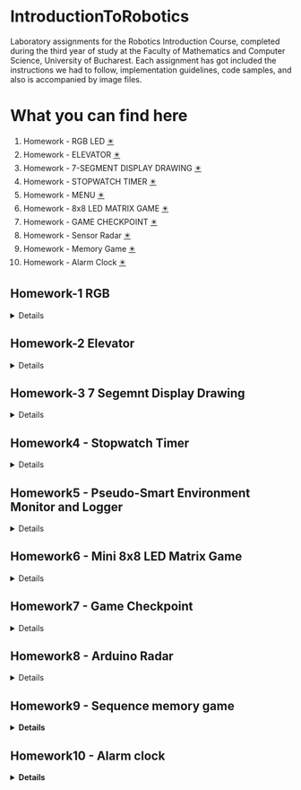 # IntroductionToRobotics

Laboratory assignments for the Robotics Introduction Course, completed during the third year of study at the Faculty of Mathematics and Computer Science, University of Bucharest. Each assignment has got included the instructions we had to follow, implementation guidelines, code samples, and also is accompanied by image files.

# What you can find here
1. Homework - RGB LED [✴️](#hmwk1) 
2. Homework - ELEVATOR [✴️](#hmwk2) 
3. Homework - 7-SEGMENT DISPLAY DRAWING [✴️](#hmwk3) 
4. Homework - STOPWATCH TIMER [✴️](#hmwk4)
5. Homework - MENU [✴️](#hmwk5)
6. Homework - 8x8 LED MATRIX GAME [✴️](#hmwk6)
7. Homework - GAME CHECKPOINT [✴️](#hmwk7)
8. Homework - Sensor Radar [✴️](#hmwk8)
9. Homework - Memory Game [✴️](#hmwk9)
10. Homework - Alarm Clock [✴️](#hmwk10)

<a name="hmwk1"></a>
## Homework-1 RGB

<details>
<p><b>Assignment details 🗞️</b></p> 
This assignment focuses on controlling each channel (Red, Green, and Blue) of  an  RGB  LED  using  individual  potentiometers.   By  the  end  of  this  task, we  will  gain  experience  in  interfacing  potentiometers  with  the  Arduino  and controlling RGB LEDs based on the analog readings. <br>
The main components we will use specifically for this task are an RGB led, 3 potentiometers, resistors and as many wires as needed. <br>

<b>Components:</b>
1. RGB LED 💡
2. 3 potentiometers 🟣
3. 3 220Ω resistors
4. wires as needed

<p><b>Electrical scheme</b></p>

<img src="https://github.com/nicoletaiova25/IntroductionToRobotics/assets/148574222/ce070ffa-b757-4207-b943-45da46103d37.png" width="400" height="500">

<br>
<p><b>Setup of the assignment 📷 </b></p>

<img src="https://github.com/nicoletaiova25/IntroductionToRobotics/assets/148574222/9b02530c-3707-450b-912f-c404d49e19cd.jpg" width="400" height="500">

<br>

 ### 🎞️ A video showcasting functionality of assignment: [Video](https://youtu.be/9celDTJKHCI)

 
 
 ### 💻 The code: [You can find it here](https://github.com/nicoletaiova25/IntroductionToRobotics/blob/main/Homework/Homework1-RGB.ino)
 
</details>

<a name="hmwk2"></a>
## Homework-2 Elevator
<details>
<p><b>Assignment details 🗞️</b></p> 
This assignment focuses on simulating a 3-floor elevator control system using LEDs, buttons, and a buzzer. <br>
Components 🧰:<br> 💡 4 LEDs, 3 for the floors and 1 for the operational state of the elevator <br>
               🔳 3 buttons, to call the elevator to the desired floor <br>
               🔉 1 buzzer, to let the individual know when the elevator has arrived, the doors are opening and closing <br>
               🪛 as many wires and resistors as needed <br>
<br>
 <b>Tehnical Task</b>
 <details>Design a control system that simulates a 3-floor elevator using the Arduino platform. Here are the specific requirements:<br>
     • LED Indicators: Each of the 3 LEDs should represent one of the 3 floors. The LED corresponding to the current floor should light up.
Additionally, another LED should represent the elevator’s operational state. It should blink when the elevator is moving and remain static when stationary. <br>
     • Buttons: Implement 3 buttons that represent the call buttons from the3 floors. When pressed, the elevator should simulate movement towardsthe floor after a short interval (2-3 seconds). <br>
     • Buzzer: The buzzer should sound briefly during the following scenarios: <br>
                    – Elevator arriving at the desired floor (something resembling a ”cling”). <br>
                    – Elevator doors closing and movement (pro tip: split them into 2 different sounds) <br>
     • State Change & Timers: If the elevator is already at the desired floor, pressing the button for that floor should have no effect. Otherwise, after a button press, the elevator should ”wait for the doors to close” and then ”move” to the corresponding floor. If the elevator is in movement, it should either do nothing or it should stack its decision (get to the first programmed floor, open the doors, wait, close them and then go to the next desired floor). <br>
    • Debounce: Remember to implement debounce for the buttons to avoid unintentional repeated button presses.</details>
<br>
<p><b>Setup of the assignment 📷 </b></p>

<img src="https://github.com/nicoletaiova25/IntroductionToRobotics/assets/148574222/0e9abe97-24fb-41d3-8fbf-baefbb4b64d0.jpg" width="400" height="500">

<img src="https://github.com/nicoletaiova25/IntroductionToRobotics/assets/148574222/eb3093d3-a9a3-4971-b545-1cdf62830541.jpg" width="400" height="500">

<br>

 ### 🎞️ A video showcasting functionality of assignment: [Video](https://youtube.com/shorts/g3ytp2m51iY?feature=share)

 <br>
 
 ### 💻 The code: [You can find it here](https://github.com/nicoletaiova25/IntroductionToRobotics/blob/main/Homework/homework2_elevator.ino)
 
</details>

<a name="hmwk3"></a>
## Homework-3 7 Segemnt Display Drawing

<details>
<p><b>Assignment details 🗞️</b></p> 
 <br>
This assingment requires using the joystick to control the position ofthe segment and ”drawing” on the display. The movement between segments should be natural, meaning they should jump from the current position only to neighbors, but without passing through ”walls”.
<b>Requirements</b><br>
The initial position should be on the DP. The current position always blinks (irrespective of the fact that the segment is on or off). Use the joystick to move from one position to neighbors (see table for corresponding movement). Short pressing the button toggles the segment state from ON to OFF or from OFF to ON. Long pressing the button resets the entire display by turning all the segments OFF and moving the current position to the decimal point.

 ![image](https://github.com/nicoletaiova25/IntroductionToRobotics/assets/148574222/d6dbb440-0643-4a47-8250-c6fb169df43b)



<br>
<p><b>Setup of the assignment 📷 </b></p>

<img src="https://github.com/nicoletaiova25/IntroductionToRobotics/assets/148574222/3e532aed-b1af-44e3-9ed3-c1b9fa0574dc.jpg" width="400" height="500">


<img src="https://github.com/nicoletaiova25/IntroductionToRobotics/assets/148574222/a34ed096-ab1a-4e5f-ac67-ffc2bad21598.jpg" width="400" height="500">


<br>

 ### 🎞️ A video showcasting functionality of assignment: [Video](https://youtube.com/shorts/xklG7r3SEkc?feature=share)

 <br>
 
 ### 💻 The code: [You can find it here](https://github.com/nicoletaiova25/IntroductionToRobotics/blob/main/Homework/homework3_7segmentDisplay.ino)
 
</details>

<a name="hmwk4"></a>
## Homework4 - Stopwatch Timer

<details>
<p><b>Assignment details 🗞️</b></p> 
<br>
Using the 4 digit 7 segment display and 3 buttons, this assigment requires implementing a stopwatch timer that counts in 10ths of a second and has a save lap functionality (similar to most basic stopwatch functions on most phones).<br>
Neccessary:  The starting value of the 4 digit 7 segment display shouldbe ”000.0”. The buttons should have the following functionalities:<br>
– Button 1: Start / pause.<br>
– Button 2: Reset (if in pause mode). Reset saved laps (if in lap viewing mode).<br>
– Button 3: Save lap (if in counting mode), cycle through last saved laps (up to 4 laps).<br><br>
<b>Rules of the workflow:</b><br>
1. Display shows ”000.0”. When pressing the Start button, the timer should start.<br>
2. During timer counter, each time you press the lap button, you should save that timer’s value in memory (not persistent, it is OK to be deleted upon reset), up to 4 laps (or more if you want); pressing the 5th time should override the 1st saved one. If you press the reset button while timer works, nothing happens. If you press the pause button, the timer stops. <br>
3. In Pause Mode, the lap flag button doesn’t work anymore. Pressing the reset button resets you to 000.0. <br>
4. After reset, you can now press the flag buttons to cycle through the lap times. Each time you press the flag button, it takes you to the next saved lap. Pressing it continuously should cycle you through it continuously. Pressing the reset button while in this state resets all your flags and takes the timer back to ”000.0”. <br><br>

<b>Components used</b> <br>
<li>
A 4-Digit 7-segment display 🖥️
3 buttons 🔲
Resistors and wires 🪛
A LED 💡
</li>
<br>
<br>
<p><b>Setup of the assignment 📷 </b></p>


<img src="https://github.com/nicoletaiova25/IntroductionToRobotics/assets/148574222/564de18a-074c-4d37-b686-74e0d2630dc4.jpg" width="400" height="500">

<br>

 ### 🎞️ A video showcasting functionality of assignment: [Video](https://youtu.be/IAuIUipVpyk?feature=shared)

 <br>
 
 ### 💻 The code: [You can find it here](https://github.com/nicoletaiova25/IntroductionToRobotics/blob/main/Homework/Homework4_4Digit7SegmentDisplay.ino)
 
</details>


<a name="hmwk5"></a>
## Homework5 - Pseudo-Smart Environment Monitor and Logger

<details>
<p><b>Assignment details 🗞️</b></p> 
<br>
Develop a ”Smart Environment Monitor and Logger” using Arduino. This system will utilize various sensors to gather environmental data, log this data into EEPROM, and provide both visual feedback via an RGB LED and user interaction through a Serial Menu.<br>
Neccessary:  Menu Structure   <br><br>
1. Sensor Settings
   1.1 Sensors Sampling Interval.
   1.2 Ultrasonic Alert Threshold. 
   1.3 LDR Alert Threshold. 
   1.4 Back // Return to main menu
2. Reset Logger Data
   2.1 Yes.
   2.2 No.
3. System Status
   3.1 Current Sensor Readings
   3.2 Current Sensor Settings
   3.3 Display Logged Data
   3.2 Back
4. RGB LED Control
   4.1 Manual Color Control
   4.2 LED: Toggle Automatic ON/OFF
   4.3 Back
 
<b>Components used</b> <br>
Ultrasonic Sensor (HC-SR04) <br>
LDR (Light-Dependent Resistor) aka Photocell aka Photoresistor aka Light Sensor <br>
Resistors and wires 🪛<br>
RGB LED💡<br>
<br>
<br>
<p><b>Setup of the assignment 📷 </b></p>

<img src="https://github.com/nicoletaiova25/IntroductionToRobotics/assets/148574222/f1bbf503-8ffb-4514-8281-b3e641b7a740.jpg" width="400" height="500">

<br>

 ### 🎞️ A video showcasting functionality of assignment: 🌠
[The video to see the LED](https://youtube.com/shorts/BZy-QLIXm08?feature=share)
[The video to see the Menu](https://youtu.be/dfeNue5wNA4)
I couldn't make it work with pausing the video in between so 2 videos it is 🌠

 <br>
 
 ### 💻 The code: [You can find it here](https://github.com/nicoletaiova25/IntroductionToRobotics/blob/main/Homework/Homework5_Menu.ino)
 
</details>

<a name="hmwk6"></a>
## Homework6 - Mini 8x8 LED Matrix Game

<details>
<p><b>Assignment details 🗞️</b></p> 
<br>
Develop a small game on the 8x8 matrix using Arduino. I chose to do a game Bomberman style, while following the requirements. Said requirements of the game must-have are: displaying three types of elements( a player that blinks slowly, a bomb that blinks faster than the player and walls that don't blink, but they are getting blown away. The walls are randomly generated on 50-75% of the matrix and the player is moving around with the help of the joystick and destroys the walls by planting bombs and detonating them.<br>
 
<b>Components used</b> <br>
Joystick 🕹️  <br>
8x8 LED Matrix  <br>
Resistors, capacitors and wires 🪛 <br>
LED💡 <br>
Buzzer 🔉

<br>
<b>Rules of the game: </b><br>
The matrix will firstly display a greeting image (HI!). To start the game user must press the joystick on time. The walls and the player will be displayed. Using the joystick, player can be moved around. To place the bomb, the joystick button needs to be pressed. To detonate the bomb the button is to be pressed again. Don't get startled by the sound, couldn't make it more bomb like, so it is what it is (also used a resistor of 10 ohms, the 110 one was suppressing the sound too much). 
After all the walls are destroyed user can see the score in the Serial Monitor, greetings image is again displayed and user can play again.
<br>
<p><b>Setup of the assignment 📷 </b></p>


<img src="https://github.com/nicoletaiova25/IntroductionToRobotics/assets/148574222/74fc714e-1d9c-413f-b2fc-f738a0b494ab.jpg" width="500" height="600">

<br>

 ### 🎞️ A video showcasting functionality of assignment: 🌠 [The video](https://youtu.be/A4NL7QThA4M) 🌠

 <br>
 
 ### 💻 The code: [You can find it here](https://github.com/nicoletaiova25/IntroductionToRobotics/blob/main/Homework/Homework7MatrixGame.ino)
 
</details>

<a name="hmwk7"></a>
## Homework7 - Game Checkpoint

<details>
 <p>Mind it is still a work in progress, good things take time 🌠 </p>
<p><b>Assignment details 🗞️</b></p> 
<br>

 1. Intro Message - When powered, a greeting message is shown on the LCD
 2. Menu - user can scroll using joystick through the options displayed and choose what they want<br>
    a. Start Game, the game is displayed on the matrix<br>
    b. Settings, with 3 options itself, set intensity to LCD, set intensity to matrix, return to menu<br>
    c. About - details, it displays the github of the creator (mine, obviously)<br>
 3. End Message -  it displays 'GAME OVER' and the score, goes back to menu
 4. During Gameplay - it displays the lives of the player and the time since the game began

<br>

<b>Components used</b> <br>
Joystick 🕹️  <br>
8x8 LED Matrix  <br>
Resistors, capacitors and wires 🪛 <br>
LED💡 <br>
Buzzer 🔉<br>
LCD display 📺

<br>

A bunch of things that might not be clear when first starting the game. When the setup is powered, there is a message displayed on the LCD for no more than 12 seconds. The most important thing it sasys it's that the user can scroll the menu using the joystick by moving it upwards or downwards. 
When the menu appears the first options that can be seen is a) Start game, that if chosen, start the game on the matrix. By scrolling you can see the other options, b)Settings and c)About. To choose an option of the MAIN MENU(read that again), the user needs to press the joystick once. <br>
☁️ Keep reading 🪗 <br>
If the first option is chosen, the game starts and the LCD display the current lives of the player and the timer of the game. For the second option, the settings, new options will be displayed. Again, the user can scroll through them using the up or down motion on the joystick. <br>
To chose an option the user has to swipe right with the joystick. The third option of this submenu allows the user to go back to the MAIN MENU. If user wants to set the intensity of the LCD, (and for the next assigment, maybe the intensity of the matrix), they swipe right on that option of the settings submenu. To set the intensity, they have to swipe the joystick left or right this time, and to swipe down to save the value to EEPROM and return to submenu (it was supposed to be up, down and right to leave as well, but wasn't working, sooo yeah). <br>
☁️ Keep going 🪗 <br>

The ABOUT option of the MAIN MENU is the nicest, it displays the GITHUB username of me. To return to MAIN MENU, swipe right. So easy! <br> <br>
<b>How to play!</b><br>
When user presses the Start Game option, the walls that needs to be distroyed are shown on the matrix. That one spot that goes blink is the player. With the joystick, the player can go UP, DOWN, LEFT, RIGHT, based on what spaces are around them. The player starts with a basic lifecount of 3. One press of the button places the bomb and the led lights up green. When player moves from where they placed the bomb user can see a new spot that goes blink-blink faster than the just blink of the player.<br> With another press of the button, the bomb is detonated and the walls that are on its direction get distroyed. If the player is in close proximity of the bomb, as in right next to it, or right on top of it, the player loses a life. When there are no more lives, the game is over! <br>
☁️ Just a bit more 🪗 <br>

The target of this game is to distroy all the walls. Be aware, the clock is ticking!<br>
After the game is terminated, the MAIN MENU is displayed. <br>
☁️ Last thing, I promise 🪗 <br>

I know rules are long and might be boring to read, but give it a try. If you don't, don't blame me when you won't know to handle the menu on the LCD! 🦝

<p><b>Setup of the assignment 📷 </b></p>
<img src="https://github.com/nicoletaiova25/IntroductionToRobotics/assets/148574222/f20ebd7f-653d-462d-adec-c74624af9f11).jpg" width="500" height="600">
<br>

 ### 🎞️ A video showcasting functionality of assignment: 🌠 [The video](https://youtu.be/rWYjC3Rg-bc?feature=shared) 🌠

### 🤡 Sometimes it connects to the universe 🪐 and receives messages 👽: [Blooper](https://youtube.com/shorts/nsyfeJaSUA4?feature=shared)

 ### 💻 The code: [You can find it here](https://github.com/nicoletaiova25/IntroductionToRobotics/blob/main/Homework/homeworkCheckpoint.ino)

</details>

<a name="hmwk8"></a>
## Homework8 - Arduino Radar

<details>
 <p><b>Assignment details 🌠 <b></p>
 This Arduino-based radar project incorporates an ultrasonic sensor and servo motor to create a dynamic scanning system. The sensor, mounted on the servo motor, sweeps a designated area within its range, providing a sweeping lateral motion covering a 180-degree span. The radar detects the absence or presence of objects within a range. When an object is in close proximity of the radar, an LED lights up and a buzzer makes a sound.  <br>
  I was inspired of the radars used on ships, like the ones shown in movies, when you see the enemy or a danger displayed by a red dot.

 <br>
 The ultrasonic sensor connects to the Arduino board with VCC to 5V, GND to GND PIN, TRIG to Pin 2, and ECHO to Pin 3. Meanwhile, the servo motor integrates with the system with the RED wire to 5V, BROWN wire to GND, and ORANGE wire to Pin 4. A pragmatic approach involves securing the ultrasonic sensor to the servo motor using a glue gun for a temporary yet effective solution
 <br>

<b>Components used</b> <br>
<li>
 Ultrasonic Sensor - HC-SR04 🧰
 SG90 Micro-servo motor 🛥️
 Buzzer 🔈
 LED 💡
 10Ω resistor for the buzzer 🧰
 Wires as needed
</li>

<p><b>Setup of the assignment 📷 </b></p>
<img src="https://github.com/nicoletaiova25/IntroductionToRobotics/assets/148574222/6b7d95fc-38d4-4a4d-8d48-22cdf98803f0).jpg" width="500" height="600">
<br>
<p>Pictures of Serial Monitor, the sensor Readings</p>
<div align="left">
<img src="https://github.com/nicoletaiova25/IntroductionToRobotics/assets/148574222/d1b31662-a7c9-470e-8888-5a4f27b2db9c).jpg" width="500" height="600">
<img src="https://github.com/nicoletaiova25/IntroductionToRobotics/assets/148574222/551b8ea8-1c30-4b17-bb6e-06fce2ab00bd).jpg" width="500" height="600">
</div>
<br>
 ### 🎞️ A video showcasting functionality of assignment: 🌠 [The video](https://youtube.com/shorts/lMAeM_8pv84?feature=share) 🌠
 <br>
 ### 💻 The code: [You can find it here](https://github.com/nicoletaiova25/IntroductionToRobotics/blob/main/Homework/SensorRadar)
</details>

<a name="hmwk9"></a>
## Homework9 - Sequence memory game

<details>
 <p><b>Assignment details 🌠 <b></p>
Introducing a sequence memory game reminiscent of Simon Says, this project incorporates key components to challenge and engage users. The setup includes four LEDs with resistors, four buttons, one buzzer.
I know you said RGB LED, but it was late at night and I didn't read throughly the assignment and I forgot to use it, sorry.
 <b> Pattern Generation:</b>
A random pattern is generated, illuminating specific LEDs in a sequence that players need to memorize.
<b>User Input: </b>
Players respond by reproducing the displayed pattern within a reasonable timeframe using the corresponding buttons.
 <br>

<b>Components used</b> <br>
<li>
 4 buttons 🔲
 Buzzer 🔈
 4 LEDs 💡
 4 220Ω resistors 🧰
 10Ω resistor for buzzer
 Wires as needed
</li>

<p><b>Setup of the assignment 📷 </b></p>
<img src="https://github.com/nicoletaiova25/IntroductionToRobotics/assets/148574222/25d11058-4999-485b-9bef-f58332caa198).jpg" width="500" height="600">
<br>
 ### 🎞️ A video showcasting functionality of assignment: 🌠 [The video](https://youtu.be/8gQ3iuOyGok) 🌠
 
 ### 💻 The code: [You can find it here](https://github.com/nicoletaiova25/IntroductionToRobotics/blob/main/Homework/MemoryGame)
</details>

<a name="hmwk10"></a>
## Homework10 - Alarm clock

<details>
 <p><b>Assignment details 🌠 <b></p>
Presenting an "Alarm Clock" project equipped with an LCD display, buzzer, and RGB LED, this multifunctional timekeeping device offers both absolute and relative time-setting capabilities. <br>
The primary functionalities include setting absolute or relative times for alarm activation, user interaction through a button, and visual/audio feedback during alarm events.
The system continuously checks elapsed time, displaying it on the LCD and activating the alarm when the specified duration is reached.
User interaction is facilitated through a button, allowing the alarm to be stopped or the time to be reset.<br>
Visual feedback is provided by the RGB LED, and audible feedback is produced by the buzzer.
The LCD display serves as an informative interface, presenting elapsed time and relevant prompts.

<b>Components used</b> <br>
<li>
 1 button 🔲
 Buzzer 🔈
 RGB LED 💡
 220Ω resistor and 10Ω for the buzzer 🧰
 LCD 🖥️
 Wires as needed
</li>

<p><b>Setup of the assignment 📷 </b></p>
<img src="https://github.com/nicoletaiova25/IntroductionToRobotics/assets/148574222/73ee0b57-bed4-49e5-95b3-f4db5726e35e).jpg" width="500" height="600">
<br>
 ### 🎞️ A video showcasting functionality of assignment: 🌠 [The video](https://youtu.be/bMVSJ1CyToU) 🌠
 
 ### 💻 The code: [You can find it here](https://github.com/nicoletaiova25/IntroductionToRobotics/blob/main/Homework/AlarmClock)
</details>
